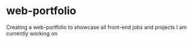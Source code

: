 # web-portfolio
Creating a web-portfolio to showcase all front-end jobs and projects I am currently working on
